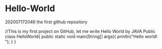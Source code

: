 # Hello-World
202007172046 the first github repository

//This is my first project on GitHub, let me write Hello World by JAVA
Public class HelloWorld{
public static void main(String[] args){
    println("Hello world! ");
  } 
}
